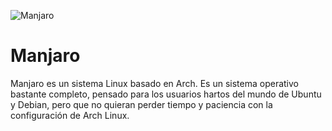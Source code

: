 ![Manjaro](https://img.shields.io/badge/Manjaro-35BF5C?style=for-the-badge&logo=Manjaro&logoColor=white)

# Manjaro

Manjaro es un sistema Linux basado en Arch. Es un sistema operativo bastante completo, pensado para los usuarios hartos del mundo de Ubuntu y Debian, pero que no quieran perder tiempo y paciencia con la configuración de Arch Linux.